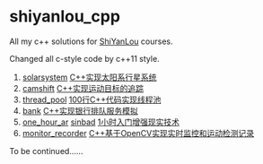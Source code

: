 # shiyanlou_cpp

All my c++ solutions for [ShiYanLou](https://www.shiyanlou.com/) courses.

Changed all c-style code by c++11 style.

1. [solarsystem](https://github.com/captainwong/shiyanlou_cpp/tree/master/solarsystem) [C++实现太阳系行星系统](https://www.shiyanlou.com/courses/558)
2. [camshift](https://github.com/captainwong/shiyanlou_cpp/tree/master/camshift) [C++实现运动目标的追踪](https://www.shiyanlou.com/courses/560)
3. [thread_pool](https://github.com/captainwong/shiyanlou_cpp/tree/master/thread_pool) [100行C++代码实现线程池](https://www.shiyanlou.com/courses/565)
4. [bank](https://github.com/captainwong/shiyanlou_cpp/tree/master/bank) [C++实现银行排队服务模拟](https://www.shiyanlou.com/courses/557)
5. [one_hour_ar](https://github.com/captainwong/shiyanlou_cpp/tree/master/one_hour_ar) [sinbad](https://github.com/captainwong/shiyanlou_cpp/tree/master/sinbad) [1小时入门增强现实技术](https://www.shiyanlou.com/courses/545)
6. [monitor_recorder](https://github.com/captainwong/shiyanlou_cpp/tree/master/monitor_recorder) [C++基于OpenCV实现实时监控和运动检测记录](https://www.shiyanlou.com/courses/671)

To be continued......
